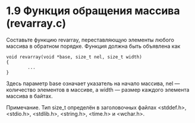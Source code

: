 # 1.9 Функция обращения массива (revarray.c)
Составьте функцию revarray, переставляющую элементы любого массива в обратном порядке. Функция должна быть объявлена как
```
void revarray(void *base, size_t nel, size_t width)
{
        ...
}
```
Здесь параметр base означает указатель на начало массива, nel — количество элементов в массиве, а width — размер каждого элемента массива в байтах.

Примечание. Тип size_t определён в заголовочных файлах <stddef.h>, <stdio.h>, <stdlib.h>, <string.h>, <time.h> и <wchar.h>.
